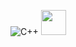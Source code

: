  ![C++](https://img.icons8.com/color/48/000000/c-plus-plus-logo.png) 
 <img src="https://www.rustacean.net/assets/rustacean-orig-noshadow.svg" width="40"/> 
